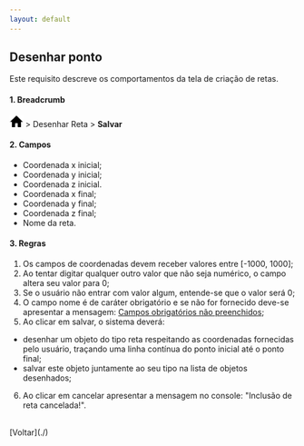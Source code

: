 ```yaml
---
layout: default
---
```


## Desenhar ponto

Este requisito descreve os comportamentos da tela de criação de retas.


#### 1. Breadcrumb
![Home](./img/icone-home.png) > Desenhar Reta > **Salvar**

#### 2. Campos
- Coordenada x inicial;
- Coordenada y inicial;
- Coordenada z inicial.
- Coordenada x final;
- Coordenada y final;
- Coordenada z final;
- Nome da reta.

#### 3. Regras
1. Os campos de coordenadas devem receber valores entre [-1000, 1000];
2. Ao tentar digitar qualquer outro valor que não seja numérico, o campo altera seu valor para 0;
3. Se o usuário não entrar com valor algum, entende-se que o valor será 0;
4. O campo nome é de caráter obrigatório e se não for fornecido deve-se apresentar a mensagem: [Campos obrigatórios não preenchidos](./mensagens/campo-obg-n-preenc);
5. Ao clicar em salvar, o sistema deverá:
- desenhar um objeto do tipo reta respeitando as coordenadas fornecidas pelo usuário, traçando uma linha contínua do ponto inicial até o ponto final;
- salvar este objeto juntamente ao seu tipo na lista de objetos desenhados;
6. Ao clicar em cancelar apresentar a mensagem no console: "Inclusão de reta cancelada!".

<br>
[Voltar](./)
